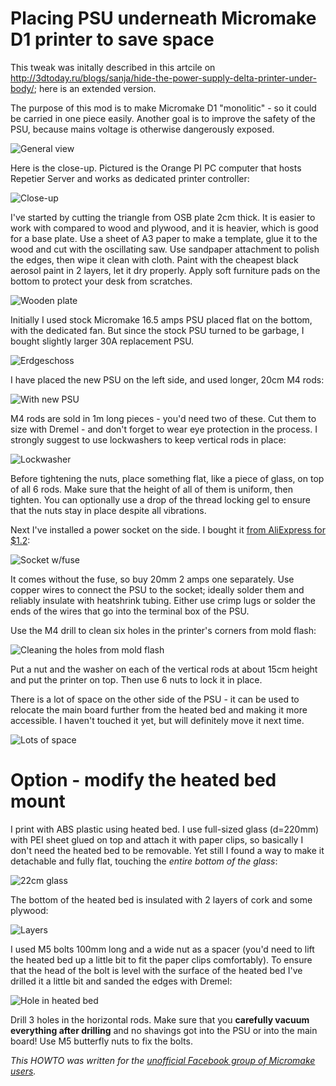 # Placing PSU underneath Micromake D1 printer to save space

This tweak was initally described in this artcile on http://3dtoday.ru/blogs/sanja/hide-the-power-supply-delta-printer-under-body/; here is an extended version.

The purpose of this mod is to make Micromake D1 "monolitic" - so it could be carried in one piece easily. Another goal is to improve the safety of the PSU, because mains voltage is otherwise dangerously exposed.

![General view](https://pp.vk.me/c837423/v837423745/191ee/jvTvs92gLj0.jpg)

Here is the close-up. Pictured is the Orange PI PC computer that hosts Repetier Server and works as dedicated printer controller:

![Close-up](https://pp.vk.me/c837423/v837423745/191f8/CfGgooVEUl0.jpg)

I've started by cutting the triangle from OSB plate 2cm thick. It is easier to work with compared to wood and plywood, and it is heavier, which is good for a base plate. Use a sheet of A3 paper to make a template, glue it to the wood and cut with the oscillating saw. Use sandpaper attachment to polish the edges, then wipe it clean with cloth. Paint with the cheapest black aerosol paint in 2 layers, let it dry properly. Apply soft furniture pads on the bottom to protect your desk from scratches.

![Wooden plate](https://pp.vk.me/c837423/v837423745/1922a/pPJZcajPiyw.jpg)

Initially I used stock Micromake 16.5 amps PSU placed flat on the bottom, with the dedicated fan. But since the stock PSU turned to be garbage, I bought slightly larger 30A replacement PSU.

![Erdgeschoss](http://3dtoday.ru/upload/resize_cache/main/38a/940_1080_1/IMG_1205.JPG)

I have placed the new PSU on the left side, and used longer, 20cm M4 rods:

![With new PSU](https://pp.vk.me/c837423/v837423745/19216/J-xlr_UGyLE.jpg)

M4 rods are sold in 1m long pieces - you'd need two of these. Cut them to size with Dremel - and don't forget to wear eye protection in the process. I strongly suggest to use lockwashers to keep vertical rods in place:

![Lockwasher](https://habrastorage.org/files/c51/ff4/e1b/c51ff4e1bf9a4940b83c914518155f17.jpg)

Before tightening the nuts, place something flat, like a piece of glass, on top of all 6 rods. Make sure that the height of all of them is uniform, then tighten. You can optionally use a drop of the thread locking gel to ensure that the nuts stay in place despite all vibrations.

Next I've installed a power socket on the side. I bought it [from AliExpress for $1.2](https://alitems.com/g/1e8d1144949a590a4ec116525dc3e8/?ulp=https%3A%2F%2Fwww.aliexpress.com%2Fitem%2FNEW-10A-250V-Inlet-Module-Plug-Fuse-Switch-Male-Power-Socket-3-Pin-IEC320-C14%2F32505761611.html):

![Socket w/fuse](https://ae01.alicdn.com/kf/HTB1jyacKXXXXXckXFXXq6xXFXXXA/NEW-10A-250V-Inlet-Module-Plug-Fuse-Switch-Male-Power-Socket-3-Pin-IEC320-C14.jpg)

It comes without the fuse, so buy 20mm 2 amps one separately. Use copper wires to connect the PSU to the socket; ideally solder them and reliably insulate with heatshrink tubing. Either use crimp lugs or solder the ends of the wires that go into the terminal box of the PSU.

Use the M4 drill to clean six holes in the printer's corners from mold flash:

![Cleaning the holes from mold flash](http://3dtoday.ru/upload/resize_cache/main/1e8/940_1080_1/IMG_1198.JPG)

Put a nut and the washer on each of the vertical rods at about 15cm height and put the printer on top. Then use 6 nuts to lock it in place.

There is a lot of space on the other side of the PSU - it can be used to relocate the main board further from the heated bed and making it more accessible. I haven't touched it yet, but will definitely move it next time.

![Lots of space](https://habrastorage.org/files/c41/8fc/cd0/c418fccd085e458a9783b2bee0f71d20.jpg)

# Option - modify the heated bed mount

I print with ABS plastic using heated bed. I use full-sized glass (d=220mm) with PEI sheet glued on top and attach it with paper clips, so basically I don't need the heated bed to be removable. Yet still I found a way to make it detachable and fully flat, touching the *entire bottom of the glass*:

![22cm glass](https://habrastorage.org/files/92d/6f9/2d4/92d6f92d456f4dfdabf548651d799c48.jpg)

The bottom of the heated bed is insulated with 2 layers of cork and some plywood:

![Layers](https://pp.vk.me/c837423/v837423745/1920c/GU5XKtVwUhs.jpg)

I used M5 bolts 100mm long and a wide nut as a spacer (you'd need to lift the heated bed up a little bit to fit the paper clips comfortably). To ensure that the head of the bolt is level with the surface of the heated bed I've drilled it a little bit and sanded the edges with Dremel:

![Hole in heated bed](https://pp.vk.me/c837423/v837423745/19220/Wz5CZaj8yjw.jpg)

Drill 3 holes in the horizontal rods. Make sure that you **carefully vacuum everything after drilling** and no shavings got into the PSU or into the main board! Use M5 butterfly nuts to fix the bolts. 

*This HOWTO was written for the [unofficial Facebook group of Micromake users](https://www.facebook.com/groups/173676226330714/).*
